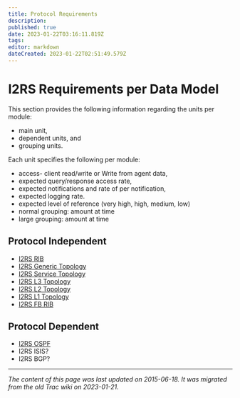 ```yaml
---
title: Protocol Requirements
description: 
published: true
date: 2023-01-22T03:16:11.819Z
tags: 
editor: markdown
dateCreated: 2023-01-22T02:51:49.579Z
---
```


# I2RS Requirements per Data Model 
This section provides the following information regarding the units per module:

- main unit,
- dependent units, and
- grouping units.

Each unit specifies the following per module:

- access- client read/write or Write from agent data,
- expected query/response access rate,
- expected notifications and rate of per notification,
- expected logging rate.
- expected level of reference (very high, high, medium, low)
- normal grouping: amount at time
- large grouping: amount at time
## Protocol Independent
- [I2RS RIB](/group/i2rs/I2RS20RIB)
- [I2RS Generic Topology](/group/i2rs/I2RSGenericTopology)
- [I2RS Service Topology](/group/i2rs/I2RSServiceTopology)
- [I2RS L3 Topology](/group/i2rs/I2RSL3Topology)
- [I2RS L2 Topology](/group/i2rs/I2RSL2Topology)
- [I2RS L1 Topology](/group/i2rs/I2RSL1Topology)
- [I2RS FB RIB](/group/i2rs/I2RSFBRIB)
## Protocol Dependent
- [I2RS OSPF](/group/i2rs/I2RSFOSPF)
- I2RS ISIS?
- I2RS BGP?
&nbsp;
&nbsp;
&nbsp;

---

*The content of this page was last updated on 2015-06-18. It was migrated from the old Trac wiki on 2023-01-21.*